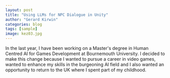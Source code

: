 ```yaml
---
layout: post
title: "Using LLMs for NPC Dialogue in Unity"
author: "Gerard Kirwin"
categories: blog
tags: [sample]
image: kez03.jpg
---
```


In the last year, I have been working on a Master's degree in Human Centred AI for Games Development at Bournemouth University. I decided to make this change because I wanted to pursue a career in video games, wanted to enhance my skills in the burgeoning AI field and I also wanted an opportunity to return to the UK where I spent part of my childhood.



